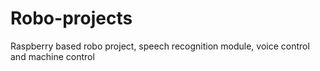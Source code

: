 # Robo-projects
Raspberry based robo project, speech recognition module, voice control and machine control
